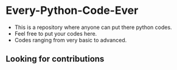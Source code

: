 # Every-Python-Code-Ever
- This is a repository where anyone can put there python codes.
- Feel free to put your codes here.
- Codes ranging from very basic to advanced.

## Looking for contributions 

